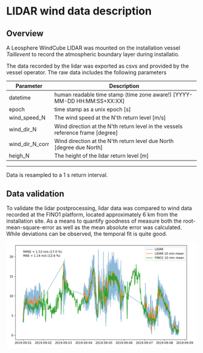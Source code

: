 # LIDAR wind data description

## Overview

A Leosphere WindCube LIDAR was mounted on the installation vessel _Taillevent_ to record the atmospheric boundary layer during installatio.

The data recorded by the lidar was exported as csvs and provided by the vessel operator. The raw data includes the following parameters

| Parameter       | Description |
|-----------------|-------------|
| datetime        | human readable time stamp (time zone aware!) [YYYY-MM-DD HH:MM:SS+XX:XX] |
| epoch           | time stamp as a unix epoch [s] |
| wind_speed_N    | The wind speed at the N'th return level [m/s] |
| wind_dir_N      | Wind direction at the N'th return level in the vessels reference frame [degree] |
| wind_dir_N_corr | Wind direction at the N'th return level due North [degree due North] |
| heigh_N         | The height of the lidar return level [m] |

---

Data is resampled to a 1 s return interval.

## Data validation

To validate the lidar postprocessing, lidar data was compared to wind data recorded at the FINO1 platform, located approximately 6 km from the installation site. As a means to quantify goodness of measure both the root-mean-square-error as well as the mean absolute error was calculated. While deviations can be observed, the temporal fit is quite good.

![turbine-04 wind speed comparison](turbine_04_wind_speed_comparison.png)

